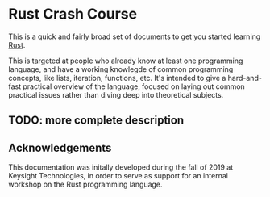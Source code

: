 # Rust Crash Course

This is a quick and fairly broad set of documents to get you started learning [Rust](https://www.rust-lang.org/).

This is targeted at people who already know at least one programming language, and have a working knowlegde of common programming concepts, like lists, iteration, functions, etc.
It's intended to give a hard-and-fast practical overview of the language, focused on laying out common practical issues rather than diving deep into theoretical subjects.

## TODO: more complete description

## Acknowledgements

This documentation was initally developed during the fall of 2019 at Keysight Technologies, in order to serve as support for an internal workshop on the Rust programming language.
